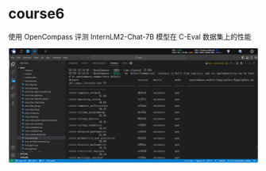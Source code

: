 # course6

使用 OpenCompass 评测 InternLM2-Chat-7B 模型在 C-Eval 数据集上的性能

![](image/course6_FwRudRczpK.png)
